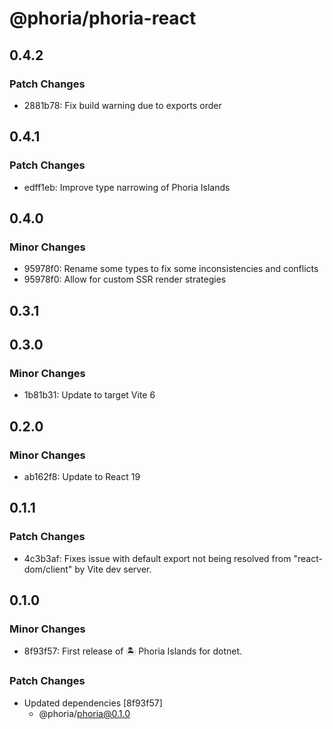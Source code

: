 # @phoria/phoria-react

## 0.4.2

### Patch Changes

- 2881b78: Fix build warning due to exports order

## 0.4.1

### Patch Changes

- edff1eb: Improve type narrowing of Phoria Islands

## 0.4.0

### Minor Changes

- 95978f0: Rename some types to fix some inconsistencies and conflicts
- 95978f0: Allow for custom SSR render strategies

## 0.3.1

## 0.3.0

### Minor Changes

- 1b81b31: Update to target Vite 6

## 0.2.0

### Minor Changes

- ab162f8: Update to React 19

## 0.1.1

### Patch Changes

- 4c3b3af: Fixes issue with default export not being resolved from "react-dom/client" by Vite dev server.

## 0.1.0

### Minor Changes

- 8f93f57: First release of 🏝️ Phoria Islands for dotnet.

### Patch Changes

- Updated dependencies [8f93f57]
  - @phoria/phoria@0.1.0
